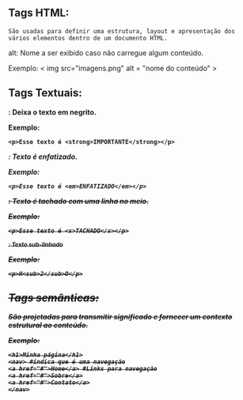 ## Tags HTML:
    São usadas para definir uma estrutura, layout e apresentação dos vários elementos dentro de um documento HTML.

alt:
    Nome a ser exibido caso não carregue algum conteúdo.

Exemplo: 
        < img src="imagens.png"
        alt = "nome do conteúdo" >

## Tags Textuais:

<strong> :
    Deixa o texto em negrito.

Exemplo:
    
    <p>Esse texto é <strong>IMPORTANTE</strong></p>

<em> :
    Texto é enfatizado.

Exemplo:
     
    <p>Esse texto é <em>ENFATIZADO</em></p>

<s>:
    Texto é tachado com uma linha no meio.

Exemplo:
        
    <p>Esse texto é <s>TACHADO</s></p>

<sub>:
    Texto sub-linhado
    
Exemplo:
        
    <p>H<sub>2</sub>O</p>



## Tags semânticas:
São projetadas para transmitir significado e fornecer um contexto estrutural ao conteúdo.

Exemplo:

    <h1>Minha página</h1>
    <nav> #indica que é uma navegação
    <a href="#">Home</a> #Links para navegação
    <a href="#">Sobre</a>
    <a href="#">Contato</a>
    </nav>




